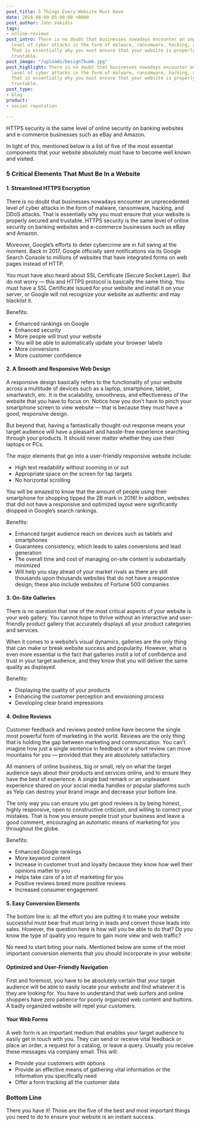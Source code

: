 ```yaml
---
post_title: 5 Things Every Website Must Have
date: 2018-08-09 05:00:00 +0000
post_author: John Vakidis
tags:
- online-reviews
post_intro: There is no doubt that businesses nowadays encounter an unprecedented
  level of cyber attacks in the form of malware, ransomware, hacking, and DDoS attacks.
  That is essentially why you must ensure that your website is properly secured and
  trustable.
post_image: "/uploads/DesignThumb.jpg"
post_highlight: There is no doubt that businesses nowadays encounter an unprecedented
  level of cyber attacks in the form of malware, ransomware, hacking, and DDoS attacks.
  That is essentially why you must ensure that your website is properly secured and
  trustable.
post_type:
- blog
product:
- social reputation

---
```

HTTPS security is the same level of online security on banking websites and e-commerce businesses such as eBay and Amazon.

In light of this, mentioned below is a list of five of the most essential components that your website absolutely must have to become well known and visited.

### 5 Critical Elements That Must Be In a Website

#### 1. Streamlined HTTPS Encryption

There is no doubt that businesses nowadays encounter an unprecedented level of cyber attacks in the form of malware, ransomware, hacking, and DDoS attacks. That is essentially why you must ensure that your website is properly secured and trustable. HTTPS security is the same level of online security on banking websites and e-commerce businesses such as eBay and Amazon.

Moreover, Google’s efforts to deter cybercrime are in full swing at the moment. Back in 2017, Google officially sent notifications via its Google Search Console to millions of websites that have integrated forms on web pages instead of HTTP.

You must have also heard about SSL Certificate (Secure Socket Layer). But do not worry — this and HTTPS protocol is basically the same thing. You must have a SSL Certificate issued for your website and install it on your server, or Google will not recognize your website as authentic and may blacklist it.

Benefits:

* Enhanced rankings on Google
* Enhanced security
* More people will trust your website
* You will be able to automatically update your browser labels
* More conversions
* More customer confidence

#### 2. A Smooth and Responsive Web Design

A responsive design basically refers to the functionality of your website across a multitude of devices such as a laptop, smartphone, tablet, smartwatch, etc. It is the scalability, smoothness, and effectiveness of the website that you have to focus on. Notice how you don’t have to pinch your smartphone screen to view website — that is because they must have a good, responsive design.

But beyond that, having a fantastically thought-out response means your target audience will have a pleasant and hassle-free experience searching through your products. It should never matter whether they use their laptops or PCs.

The major elements that go into a user-friendly responsive website include:

* High text readability without zooming in or out
* Appropriate space on the screen for tap targets
* No horizontal scrolling

You will be amazed to know that the amount of people using their smartphone for shopping tipped the 2B mark in 2016! In addition, websites that did not have a responsive and optimized layout were significantly dropped in Google’s search rankings.

Benefits:

* Enhanced target audience reach on devices such as tablets and smartphones
* Guarantees consistency, which leads to sales conversions and lead generation
* The overall time and cost of managing on-site content is substantially minimized
* Will help you stay ahead of your market rivals as there are still thousands upon thousands websites that do not have a responsive design; these also include websites of Fortune 500 companies

#### 3. On-Site Galleries

There is no question that one of the most critical aspects of your website is your web gallery. You cannot hope to thrive without an interactive and user-friendly product gallery that accurately displays all your product categories and services.

When it comes to a website’s visual dynamics, galleries are the only thing that can make or break website success and popularity. However, what is even more essential is the fact that galleries instill a lot of confidence and trust in your target audience, and they know that you will deliver the same quality as displayed.

Benefits:

* Displaying the quality of your products
* Enhancing the customer perception and envisioning process
* Developing clear brand impressions

#### 4. Online Reviews

Customer feedback and reviews posted online have become the single most powerful form of marketing in the world. Reviews are the only thing that is holding the gap between marketing and communication. You can’t imagine how just a single sentence in feedback or a short review can move mountains for you — provided that they are absolutely satisfactory.

All manners of online business, big or small, rely on what the target audience says about their products and services online, and to ensure they have the best of experience. A single bad remark or an unpleasant experience shared on your social media handles or popular platforms such as Yelp can destroy your brand image and decrease your bottom line.

The only way you can ensure you get good reviews is by being honest, highly responsive, open to constructive criticism, and willing to correct your mistakes. That is how you ensure people trust your business and leave a good comment, encouraging an automatic means of marketing for you throughout the globe.

Benefits:

* Enhanced Google rankings
* More keyword content
* Increase in customer trust and loyalty because they know how well their opinions matter to you
* Helps take care of a lot of marketing for you
* Positive reviews breed more positive reviews
* Increased consumer engagement

#### 5. Easy Conversion Elements

The bottom line is: all the effort you are putting it to make your website successful must bear fruit must bring in leads and convert those leads into sales. However, the question here is how will you be able to do that? Do you know the type of quality you require to gain more view and web traffic?

No need to start biting your nails. Mentioned below are some of the most important conversion elements that you should incorporate in your website:

#### Optimized and User-Friendly Navigation

First and foremost, you have to be absolutely certain that your target audience will be able to easily locate your website and find whatever it is they are looking for. You have to understand that web surfers and online shoppers have zero patience for poorly organized web content and buttons. A badly organized website will repel your customers.

#### Your Web Forms

A web form is an important medium that enables your target audience to easily get in touch with you. They can send or receive vital feedback or place an order, a request for a catalog, or leave a query. Usually you receive these messages via company email. This will:

* Provide your customers with options
* Provide an effective means of gathering vital information or the information you specifically need
* Offer a form tracking all the customer data

### Bottom Line

There you have it! Those are the five of the best and most important things you need to do to ensure your website is an instant success.